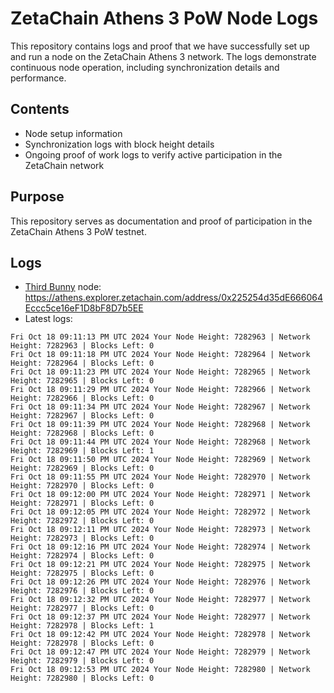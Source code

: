 # ZetaChain Athens 3 PoW Node Logs
This repository contains logs and proof that we have successfully set up and run a node on the ZetaChain Athens 3 network. The logs demonstrate continuous node operation, including synchronization details and performance.

## Contents
- Node setup information
- Synchronization logs with block height details
- Ongoing proof of work logs to verify active participation in the ZetaChain network

## Purpose
This repository serves as documentation and proof of participation in the ZetaChain Athens 3 PoW testnet.

## Logs

- [Third Bunny](https://thirdbunny.xyz/) node: https://athens.explorer.zetachain.com/address/0x225254d35dE666064Eccc5ce16eF1D8bF8D7b5EE
- Latest logs:
```
Fri Oct 18 09:11:13 PM UTC 2024 Your Node Height: 7282963 | Network Height: 7282963 | Blocks Left: 0
Fri Oct 18 09:11:18 PM UTC 2024 Your Node Height: 7282964 | Network Height: 7282964 | Blocks Left: 0
Fri Oct 18 09:11:23 PM UTC 2024 Your Node Height: 7282965 | Network Height: 7282965 | Blocks Left: 0
Fri Oct 18 09:11:29 PM UTC 2024 Your Node Height: 7282966 | Network Height: 7282966 | Blocks Left: 0
Fri Oct 18 09:11:34 PM UTC 2024 Your Node Height: 7282967 | Network Height: 7282967 | Blocks Left: 0
Fri Oct 18 09:11:39 PM UTC 2024 Your Node Height: 7282968 | Network Height: 7282968 | Blocks Left: 0
Fri Oct 18 09:11:44 PM UTC 2024 Your Node Height: 7282968 | Network Height: 7282969 | Blocks Left: 1
Fri Oct 18 09:11:50 PM UTC 2024 Your Node Height: 7282969 | Network Height: 7282969 | Blocks Left: 0
Fri Oct 18 09:11:55 PM UTC 2024 Your Node Height: 7282970 | Network Height: 7282970 | Blocks Left: 0
Fri Oct 18 09:12:00 PM UTC 2024 Your Node Height: 7282971 | Network Height: 7282971 | Blocks Left: 0
Fri Oct 18 09:12:05 PM UTC 2024 Your Node Height: 7282972 | Network Height: 7282972 | Blocks Left: 0
Fri Oct 18 09:12:11 PM UTC 2024 Your Node Height: 7282973 | Network Height: 7282973 | Blocks Left: 0
Fri Oct 18 09:12:16 PM UTC 2024 Your Node Height: 7282974 | Network Height: 7282974 | Blocks Left: 0
Fri Oct 18 09:12:21 PM UTC 2024 Your Node Height: 7282975 | Network Height: 7282975 | Blocks Left: 0
Fri Oct 18 09:12:26 PM UTC 2024 Your Node Height: 7282976 | Network Height: 7282976 | Blocks Left: 0
Fri Oct 18 09:12:32 PM UTC 2024 Your Node Height: 7282977 | Network Height: 7282977 | Blocks Left: 0
Fri Oct 18 09:12:37 PM UTC 2024 Your Node Height: 7282977 | Network Height: 7282978 | Blocks Left: 1
Fri Oct 18 09:12:42 PM UTC 2024 Your Node Height: 7282978 | Network Height: 7282978 | Blocks Left: 0
Fri Oct 18 09:12:47 PM UTC 2024 Your Node Height: 7282979 | Network Height: 7282979 | Blocks Left: 0
Fri Oct 18 09:12:53 PM UTC 2024 Your Node Height: 7282980 | Network Height: 7282980 | Blocks Left: 0
```
